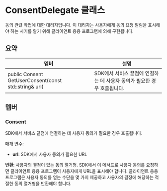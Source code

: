 # <a name="class-consentdelegate"></a>ConsentDelegate 클래스 
동의 관련 작업에 대한 대리자입니다.
이 대리자는 사용자에게 동의 요청 알림을 표시해야 하는 시기를 알기 위해 클라이언트 응용 프로그램에 의해 구현됩니다.
  
## <a name="summary"></a>요약
 멤버                        | 설명                                
--------------------------------|---------------------------------------------
 public Consent GetUserConsent(const std::string& url)  |  SDK에서 서비스 끝점에 연결하는 데 사용자 동의가 필요한 경우 호출됩니다.
  
## <a name="members"></a>멤버
  
### <a name="consent"></a>Consent
SDK에서 서비스 끝점에 연결하는 데 사용자 동의가 필요한 경우 호출됩니다.

매개 변수:  
* **url**: SDK에서 사용자 동의가 필요한 URL



  
**반환**: 사용자의 결정이 있는 동의 열거형.
SDK에서 이 메서드로 사용자 동의를 요청하면 클라이언트 응용 프로그램이 사용자에게 URL을 표시해야 합니다. 클라이언트 응용 프로그램은 사용자 동의를 얻는 수단을 몇 가지 제공하고 사용자의 결정에 해당하는 적절한 동의 열거형을 반환해야 합니다.